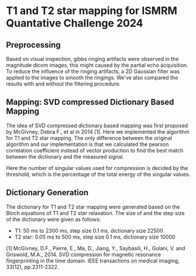 # T1 and T2 star mapping for ISMRM Quantative Challenge 2024

## Preprocessing

Based on visual inspection, gibbs ringing artifacts were observed in the magnitude dicom images, this might caused by the partial echo acquisition. To reduce the influence of the ringing artifacts, a 2D Gaussian filter was applied to the images to smooth the ringings. We've also compared the results with and without the filtering procedure.

## Mapping: SVD compressed Dictionary Based Mapping

The idea of SVD compressed dictionary based mapping was first proposed by McGivney, Debra F., et al in 2014 [1]. Here we implemented the algorithm for T1 and T2 star mapping. The only difference between the original algorithm and our implementation is that we calculated the pearson correlation coefficient instead of vector production to find the best match between the dictionary and the measured signal.

Here the number of singular values used for compression is decided by the threshold, which is the percentage of the total energy of the singular values. 

## Dictionary Generation

The dictionary for T1 and T2 star mapping were generated based on the Bloch equations of T1 and T2 star relaxation. The size of and the step size of the dictionary were given as follows:

+ T1: 50 ms to 2300 ms, step size 0.1 ms, dictionary size 22500
+ T2 star: 0.05 ms to 500 ms, step size 0.1 ms, dictionary size 10000

[1] McGivney, D.F., Pierre, E., Ma, D., Jiang, Y., Saybasili, H., Gulani, V. and Griswold, M.A., 2014. SVD compression for magnetic resonance fingerprinting in the time domain. IEEE transactions on medical imaging, 33(12), pp.2311-2322.